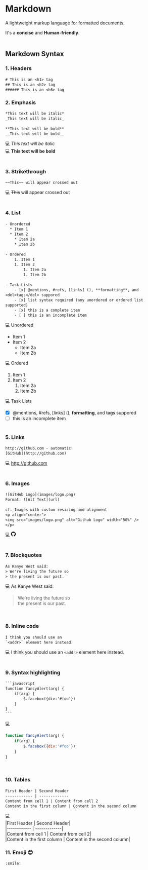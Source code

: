 # Markdown
A lightweight markup language for formatted documents. 

It's a **concise**  and __Human-friendly__.
<br/><br/>

## Markdown Syntax
### 1. Headers  
    # This is an <h1> tag
    ## This is an <h2> tag  
    ###### This is an <h6> tag

### 2. Emphasis
    *This text will be italic*
    _This text will be italic_

    **This text will be bold**
    __This text will be bold__

💻 *This text will be italic*  
💻 **This text will be bold**
<br/><br/>

### 3. Strikethrough
    ~~This~~ will appear crossed out

💻 ~~This~~ will appear crossed out
<br/><br/>

### 4. List
    - Unordered
      * Item 1
      * Item 2
        * Item 2a
        * Item 2b

    - Ordered
        1. Item 1
        1. Item 2
            1. Item 2a
            1. Item 2b

    - Task Lists
        - [x] @mentions, #refs, [links] (), **formatting**, and <del>tags</del> suppored
        - [x] list syntax required (any unordered or ordered list supported)
        - [x] this is a complete item
        - [ ] this is an incomplete item

💻 Unordered
* Item 1  
* Item 2  
    * Item 2a  
    * Item 2b 

💻 Ordered
1. Item 1  
1. Item 2  
    1. Item 2a  
    1. Item 2b  

💻 Task Lists
- [x] @mentions, #refs, [links] (), **formatting**, and <del>tags</del> suppored
- [ ] this is an incomplete item
<br/><br/>

### 5. Links
    http://github.com - automatic!
    [GitHub](http://github.com)

💻 http://github.com
<br/><br/>

### 6. Images
    ![GitHub Logo](images/logo.png)
    Format: ![Alt Text](url)

    cf. Images with custom resizing and alignment
    <p align="center">
    <img src="images/logo.png" alt="Github Logo" width="50%" />
    </p>

💻 <img src="./images/logo.png" width="15" height="15">
<br/><br/>

### 7. Blockquotes
    As Kanye West said:
    > We're living the future so
    > the present is our past.

💻 As Kanye West said:
> We're living the future so  
> the present is our past.

<br/>

### 8. Inline code
    I think you should use an
    `<addr>` element here instead.

💻 I think you should use an `<addr>` element here instead.
<br/><br/>

### 9. Syntax highlighting
    ```javascript
    function fancyAlert(arg) {
        if(arg) {
            $.facebox({div:'#foo'})
        }
    }
    ```

💻  
```javascript
function fancyAlert(arg) {
    if(arg) {
        $.facebox({div:'#foo'})
    }
}
```
<br/>

### 10. Tables
    First Header | Second Header
    ------------ | -------------
    Content from cell 1 | Content from cell 2
    Content in the first column | Content in the second column

💻  
|First Header | Second Header|  
|------------ | -------------|  
|Content from cell 1 | Content from cell 2|  
|Content in the first column | Content in the second column|
<br/>

### 11. Emoji 😊
    :smile:
